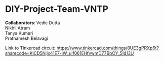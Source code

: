 # DIY-Project-Team-VNTP

**Collaborators**:
Vedic Dutta\
Nikhil Atram\
Tanya Kumari\
Prathamesh Belavagi


Link to Tinkercad circuit:
https://www.tinkercad.com/things/0UE3gPRXp6t?sharecode=KlCD5Njlx41E7-lW_uif061EHfvwmD77BbOY_5Id13U
